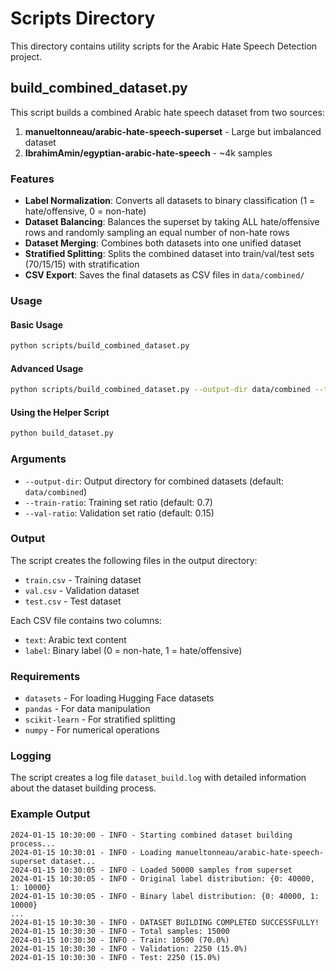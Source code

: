 # Scripts Directory

This directory contains utility scripts for the Arabic Hate Speech Detection project.

## build_combined_dataset.py

This script builds a combined Arabic hate speech dataset from two sources:

1. **manueltonneau/arabic-hate-speech-superset** - Large but imbalanced dataset
2. **IbrahimAmin/egyptian-arabic-hate-speech** - ~4k samples

### Features

- **Label Normalization**: Converts all datasets to binary classification (1 = hate/offensive, 0 = non-hate)
- **Dataset Balancing**: Balances the superset by taking ALL hate/offensive rows and randomly sampling an equal number of non-hate rows
- **Dataset Merging**: Combines both datasets into one unified dataset
- **Stratified Splitting**: Splits the combined dataset into train/val/test sets (70/15/15) with stratification
- **CSV Export**: Saves the final datasets as CSV files in `data/combined/`

### Usage

#### Basic Usage

```bash
python scripts/build_combined_dataset.py
```

#### Advanced Usage

```bash
python scripts/build_combined_dataset.py --output-dir data/combined --train-ratio 0.7 --val-ratio 0.15
```

#### Using the Helper Script

```bash
python build_dataset.py
```

### Arguments

- `--output-dir`: Output directory for combined datasets (default: `data/combined`)
- `--train-ratio`: Training set ratio (default: 0.7)
- `--val-ratio`: Validation set ratio (default: 0.15)

### Output

The script creates the following files in the output directory:

- `train.csv` - Training dataset
- `val.csv` - Validation dataset
- `test.csv` - Test dataset

Each CSV file contains two columns:

- `text`: Arabic text content
- `label`: Binary label (0 = non-hate, 1 = hate/offensive)

### Requirements

- `datasets` - For loading Hugging Face datasets
- `pandas` - For data manipulation
- `scikit-learn` - For stratified splitting
- `numpy` - For numerical operations

### Logging

The script creates a log file `dataset_build.log` with detailed information about the dataset building process.

### Example Output

```
2024-01-15 10:30:00 - INFO - Starting combined dataset building process...
2024-01-15 10:30:01 - INFO - Loading manueltonneau/arabic-hate-speech-superset dataset...
2024-01-15 10:30:05 - INFO - Loaded 50000 samples from superset
2024-01-15 10:30:05 - INFO - Original label distribution: {0: 40000, 1: 10000}
2024-01-15 10:30:05 - INFO - Binary label distribution: {0: 40000, 1: 10000}
...
2024-01-15 10:30:30 - INFO - DATASET BUILDING COMPLETED SUCCESSFULLY!
2024-01-15 10:30:30 - INFO - Total samples: 15000
2024-01-15 10:30:30 - INFO - Train: 10500 (70.0%)
2024-01-15 10:30:30 - INFO - Validation: 2250 (15.0%)
2024-01-15 10:30:30 - INFO - Test: 2250 (15.0%)
```
